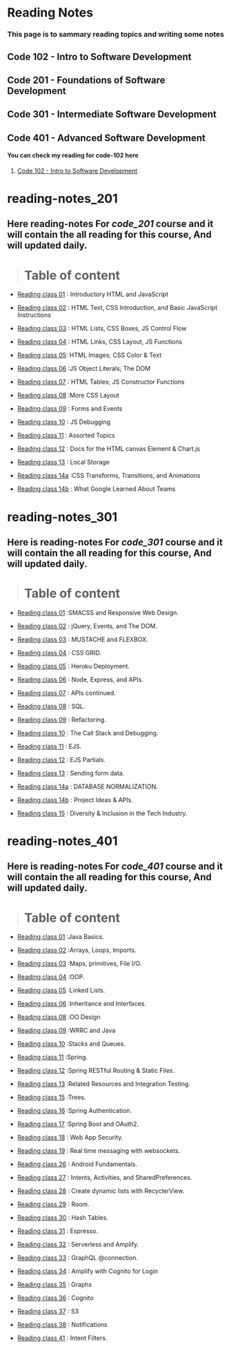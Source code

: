 # Reading Notes

### This page is to sammary reading topics and writing some notes

## Code 102 - Intro to Software Development

## Code 201 - Foundations of Software Development

## Code 301 - Intermediate Software Development

## Code 401 - Advanced Software Development

#### You can check my reading for code-102 here

1. [Code 102 - Intro to Software Development](./code-102/README.md)

# reading-notes_201

## **Here  reading-notes For *code_201* course and it will contain the all reading for this course, And will updated daily.**

> # Table of content

* [Reading class 01](code-201/Reading_notes_201_01.md) : Introductory HTML and JavaScript

* [Reading class 02](code-201/Reading_notes_201_02.md) : HTML Text, CSS Introduction, and Basic JavaScript Instructions

* [Reading class 03](code-201/Reading_notes_201_03.md) : HTML Lists, CSS Boxes, JS Control Flow

* [Reading class 04](code-201/Reading_notes_201_04.md) : HTML Links, CSS Layout, JS Functions

* [Reading class 05](code-201/Reading_notes_201_05.md): HTML Images; CSS Color & Text

* [Reading class 06](code-201/Reading_notes_201_06.md) :JS Object Literals; The DOM

* [Reading class 07](code-201/Reading_notes_201_07.md) : HTML Tables; JS Constructor Functions

* [Reading class 08](code-201/Reading_notes_201_08.md) :More CSS Layout

* [Reading class 09](code-201/Reading_notes_201_09.md) : Forms and Events

* [Reading class 10](code-201/Reading_notes_201_10.md) : JS Debugging

* [Reading class 11](code-201/Reading_notes_201_11.md) :  Assorted Topics

* [Reading class 12](code-201/Reading_notes_201_12.md) : Docs for the HTML canvas Element & Chart.js

* [Reading class 13](code-201/Reading_notes_201_13.md) : Local Storage

* [Reading class 14a](code-201/Reading_notes_201_14a.md) :CSS Transforms, Transitions, and Animations

* [Reading class 14b](code-201/Reading_notes_201_14b.md) : What Google Learned About Teams

# reading-notes_301

## **Here is reading-notes For *code_301* course and it will contain the all reading for this course, And will updated daily.**

> # Table of content

* [Reading class 01](code-301/Reading_notes_301_01.md) :SMACSS and Responsive Web Design.

* [Reading class 02](code-301/Reading_notes_301_02.md) : jQuery, Events, and The DOM.

* [Reading class 03](code-301/Reading_notes_301_03.md) : MUSTACHE and FLEXBOX.

* [Reading class 04](code-301/Reading_notes_301_04.md) : CSS GRID.

* [Reading class 05](code-301/Reading_notes_301_05.md) : Heroku Deployment.

* [Reading class 06](code-301/Reading_notes_301_06.md) : Node, Express, and APIs.

* [Reading class 07](code-301/Reading_notes_301_07.md) : APIs continued.

* [Reading class 08](code-301/Reading_notes_301_08.md) : SQL.

* [Reading class 09](code-301/Reading_notes_301_09.md) : Refactoring.

* [Reading class 10](code-301/Reading_notes_301_10.md) :  The Call Stack and Debugging.

* [Reading class 11](code-301/Reading_notes_301_11.md) :  EJS.

* [Reading class 12](code-301/Reading_notes_301_12.md) : EJS Partials.

* [Reading class 13](code-301/Reading_notes_301_13.md) : Sending form data.

* [Reading class 14a](code-301/Reading_notes_301_14a.md) : DATABASE NORMALIZATION.

* [Reading class 14b](code-301/Reading_notes_301_14b.md) : Project Ideas & APIs.

* [Reading class 15](code-301/Reading_notes_301_15.md) : Diversity & Inclusion in the Tech Industry.

# reading-notes_401

## **Here is reading-notes For *code_401* course and it will contain the all reading for this course, And will updated daily.**

> # Table of content

* [Reading class 01](code-401/Reading_notes_401_01.md) :Java Basics.

* [Reading class 02](code-401/Reading_notes_401_02.md) :Arrays, Loops, Imports.

* [Reading class 03](code-401/Reading_notes_401_03.md) :Maps, primitives, File I/O.

* [Reading class 04](code-401/Reading_notes_401_04.md) :OOP.

* [Reading class 05](code-401/Reading_notes_401_05.md) :Linked Lists.

* [Reading class 06](code-401/Reading_notes_401_06.md) :Inheritance and Interfaces.

* [Reading class 08](code-401/Reading_notes_401_08.md) :OO Design

* [Reading class 09](code-401/Reading_notes_401_09.md) :WRRC and Java

* [Reading class 10](code-401/Reading_notes_401_10.md) :Stacks and Queues.

* [Reading class 11](code-401/Reading_notes_401_11.md) :Spring.

* [Reading class 12](code-401/Reading_notes_401_12.md) :Spring RESTful Routing & Static Files.

* [Reading class 13](code-401/Reading_notes_401_13.md) :Related Resources and Integration Testing.

* [Reading class 15](code-401/Reading_notes_401_15.md) :Trees.

* [Reading class 16](code-401/Reading_notes_401_16.md) :Spring Authentication.

* [Reading class 17](code-401/Reading_notes_401_17.md) :Spring Boot and OAuth2.

* [Reading class 18](code-401/Reading_notes_401_18.md) : Web App Security.

* [Reading class 19](code-401/Reading_notes_401_19.md) : Real time messaging with websockets.

* [Reading class 26](code-401/Reading_notes_401_26.md) : Android Fundamentals.

* [Reading class 27](code-401/Reading_notes_401_27.md) : Intents, Activities, and SharedPreferences.

* [Reading class 28](code-401/Reading_notes_401_28.md) : Create dynamic lists with RecyclerView.

* [Reading class 29](code-401/Reading_notes_401_29.md) : Room.

* [Reading class 30](code-401/Reading_notes_401_30.md) : Hash Tables.

* [Reading class 31](code-401/Reading_notes_401_31.md) : Espresso.

* [Reading class 32](code-401/Reading_notes_401_32.md) : Serverless and Amplify.

* [Reading class 33](code-401/Reading_notes_401_33.md) :  GraphQL @connection.

* [Reading class 34](code-401/Reading_notes_401_34.md) :  Amplify with Cognito for Login

* [Reading class 35](code-401/Reading_notes_401_35.md) :  Graphs

* [Reading class 36](code-401/Reading_notes_401_36.md) :  Cognito

* [Reading class 37](code-401/Reading_notes_401_37.md) :  S3

* [Reading class 38](code-401/Reading_notes_401_38.md) :  Notifications

* [Reading class 41](code-401/Reading_notes_401_41.md) :  Intent Filters.